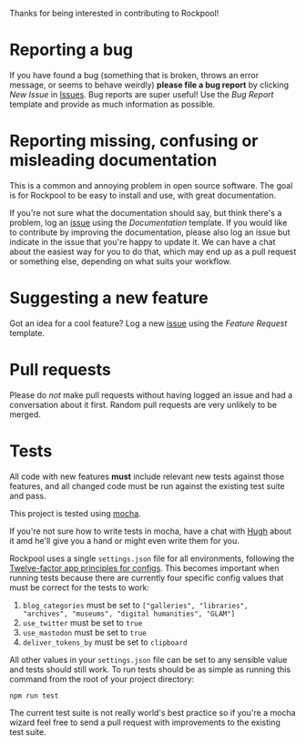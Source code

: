 Thanks for being interested in contributing to Rockpool!

# Reporting a bug

If you have found a bug (something that is broken, throws an error message, or seems to behave weirdly) **please file a bug report** by clicking _New Issue_ in [Issues](https://github.com/hughrun/rockpool/issues). Bug reports are super useful! Use the _Bug Report_ template and provide as much information as possible.

# Reporting missing, confusing or misleading documentation

This is a common and annoying problem in open source software. The goal is for Rockpool to be easy to install and use, with great documentation.

If you're not sure what the documentation should say, but think there's a problem, log an [issue](https://github.com/hughrun/rockpool/issues) using the _Documentation_ template.
If you would like to contribute by improving the documentation, please also log an issue but indicate in the issue that you're happy to update it. We can have a chat about the easiest way for you to do that, which may end up as a pull request or something else, depending on what suits your workflow.

# Suggesting a new feature

Got an idea for a cool feature? Log a new [issue](https://github.com/hughrun/rockpool/issues) using the _Feature Request_ template.

# Pull requests

Please do _not_ make pull requests without having logged an issue and had a conversation about it first. Random pull requests are very unlikely to be merged.

# Tests

All code with new features **must** include relevant new tests against those features, and all changed code must be run against the existing test suite and pass.

This project is tested using [mocha](https://github.com/mochajs/mocha).

If you're not sure how to write tests in mocha, have a chat with [Hugh](https://github.com/hughrun) about it amd he'll give you a hand or might even write them for you.

Rockpool uses a single `settings.json` file for all environments, following the [Twelve-factor app principles for configs](https://12factor.net/config). This becomes important when running tests because there are currently four specific config values that must be correct for the tests to work:

1. `blog_categories` must be set to `["galleries", "libraries", "archives", "museums", "digital humanities", "GLAM"]`
2. `use_twitter` must be set to `true`
3. `use_mastodon` must be set to `true`
4. `deliver_tokens_by` must be set to `clipboard`

All other values in your `settings.json` file can be set to any sensible value and tests should still work. To run tests should be as simple as running this command from the root of your project directory:

```
npm run test
```

The current test suite is not really world's best practice so if you're a mocha wizard feel free to send a pull request with improvements to the existing test suite.